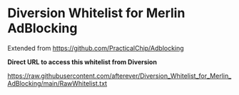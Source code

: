 # Diversion Whitelist for Merlin AdBlocking

Extended from https://github.com/PracticalChip/Adblocking

**Direct URL to access this whitelist from Diversion**

https://raw.githubusercontent.com/afterever/Diversion_Whitelist_for_Merlin_AdBlocking/main/RawWhitelist.txt
